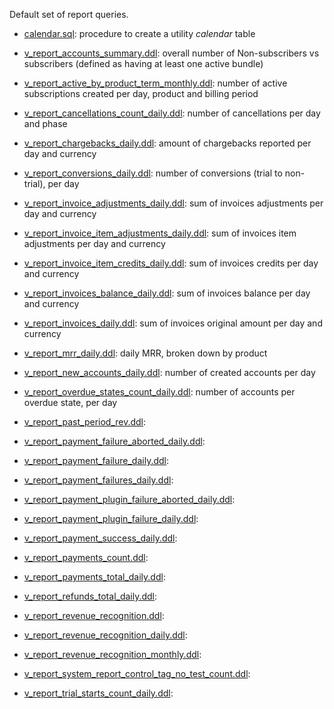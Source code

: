 Default set of report queries.

* [calendar.sql](https://github.com/killbill/killbill-analytics-plugin/blob/master/src/main/resources/reports/calendar.sql): procedure to create a utility *calendar* table

* [v_report_accounts_summary.ddl](https://github.com/killbill/killbill-analytics-plugin/blob/master/src/main/resources/reports/v_report_accounts_summary.ddl): overall number of Non-subscribers vs subscribers (defined as having at least one active bundle)
* [v_report_active_by_product_term_monthly.ddl](https://github.com/killbill/killbill-analytics-plugin/blob/master/src/main/resources/reports/v_report_active_by_product_term_monthly.ddl): number of active subscriptions created per day, product and billing period
* [v_report_cancellations_count_daily.ddl](https://github.com/killbill/killbill-analytics-plugin/blob/master/src/main/resources/reports/v_report_cancellations_count_daily.ddl): number of cancellations per day and phase
* [v_report_chargebacks_daily.ddl](https://github.com/killbill/killbill-analytics-plugin/blob/master/src/main/resources/reports/v_report_chargebacks_daily.ddl): amount of chargebacks reported per day and currency
* [v_report_conversions_daily.ddl](https://github.com/killbill/killbill-analytics-plugin/blob/master/src/main/resources/reports/v_report_conversions_daily.ddl): number of conversions (trial to non-trial), per day
* [v_report_invoice_adjustments_daily.ddl](https://github.com/killbill/killbill-analytics-plugin/blob/master/src/main/resources/reports/v_report_invoice_adjustments_daily.ddl): sum of invoices adjustments per day and currency
* [v_report_invoice_item_adjustments_daily.ddl](https://github.com/killbill/killbill-analytics-plugin/blob/master/src/main/resources/reports/v_report_invoice_item_adjustments_daily.ddl): sum of invoices item adjustments per day and currency
* [v_report_invoice_item_credits_daily.ddl](https://github.com/killbill/killbill-analytics-plugin/blob/master/src/main/resources/reports/v_report_invoice_item_credits_daily.ddl): sum of invoices credits per day and currency
* [v_report_invoices_balance_daily.ddl](https://github.com/killbill/killbill-analytics-plugin/blob/master/src/main/resources/reports/v_report_invoices_balance_daily.ddl): sum of invoices balance per day and currency
* [v_report_invoices_daily.ddl](https://github.com/killbill/killbill-analytics-plugin/blob/master/src/main/resources/reports/v_report_invoices_daily.ddl): sum of invoices original amount per day and currency
* [v_report_mrr_daily.ddl](https://github.com/killbill/killbill-analytics-plugin/blob/master/src/main/resources/reports/v_report_mrr_daily.ddl): daily MRR, broken down by product
* [v_report_new_accounts_daily.ddl](https://github.com/killbill/killbill-analytics-plugin/blob/master/src/main/resources/reports/v_report_new_accounts_daily.ddl): number of created accounts per day
* [v_report_overdue_states_count_daily.ddl](https://github.com/killbill/killbill-analytics-plugin/blob/master/src/main/resources/reports/v_report_overdue_states_count_daily.ddl): number of accounts per overdue state, per day
* [v_report_past_period_rev.ddl](https://github.com/killbill/killbill-analytics-plugin/blob/master/src/main/resources/reports/v_report_past_period_rev.ddl): 
* [v_report_payment_failure_aborted_daily.ddl](https://github.com/killbill/killbill-analytics-plugin/blob/master/src/main/resources/reports/v_report_payment_failure_aborted_daily.ddl): 
* [v_report_payment_failure_daily.ddl](https://github.com/killbill/killbill-analytics-plugin/blob/master/src/main/resources/reports/v_report_payment_failure_daily.ddl): 
* [v_report_payment_failures_daily.ddl](https://github.com/killbill/killbill-analytics-plugin/blob/master/src/main/resources/reports/v_report_payment_failures_daily.ddl): 
* [v_report_payment_plugin_failure_aborted_daily.ddl](https://github.com/killbill/killbill-analytics-plugin/blob/master/src/main/resources/reports/v_report_payment_plugin_failure_aborted_daily.ddl): 
* [v_report_payment_plugin_failure_daily.ddl](https://github.com/killbill/killbill-analytics-plugin/blob/master/src/main/resources/reports/v_report_payment_plugin_failure_daily.ddl): 
* [v_report_payment_success_daily.ddl](https://github.com/killbill/killbill-analytics-plugin/blob/master/src/main/resources/reports/v_report_payment_success_daily.ddl): 
* [v_report_payments_count.ddl](https://github.com/killbill/killbill-analytics-plugin/blob/master/src/main/resources/reports/v_report_payments_count.ddl): 
* [v_report_payments_total_daily.ddl](https://github.com/killbill/killbill-analytics-plugin/blob/master/src/main/resources/reports/v_report_payments_total_daily.ddl): 
* [v_report_refunds_total_daily.ddl](https://github.com/killbill/killbill-analytics-plugin/blob/master/src/main/resources/reports/v_report_refunds_total_daily.ddl): 
* [v_report_revenue_recognition.ddl](https://github.com/killbill/killbill-analytics-plugin/blob/master/src/main/resources/reports/v_report_revenue_recognition.ddl): 
* [v_report_revenue_recognition_daily.ddl](https://github.com/killbill/killbill-analytics-plugin/blob/master/src/main/resources/reports/v_report_revenue_recognition_daily.ddl): 
* [v_report_revenue_recognition_monthly.ddl](https://github.com/killbill/killbill-analytics-plugin/blob/master/src/main/resources/reports/v_report_revenue_recognition_monthly.ddl): 
* [v_report_system_report_control_tag_no_test_count.ddl](https://github.com/killbill/killbill-analytics-plugin/blob/master/src/main/resources/reports/v_report_system_report_control_tag_no_test_count.ddl): 
* [v_report_trial_starts_count_daily.ddl](https://github.com/killbill/killbill-analytics-plugin/blob/master/src/main/resources/reports/v_report_trial_starts_count_daily.ddl): 
